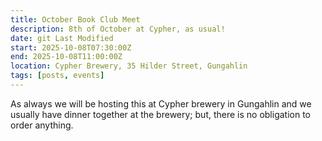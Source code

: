 ```yaml
---
title: October Book Club Meet 
description: 8th of October at Cypher, as usual!
date: git Last Modified
start: 2025-10-08T07:30:00Z
end: 2025-10-08T11:00:00Z
location: Cypher Brewery, 35 Hilder Street, Gungahlin
tags: [posts, events]
---
```



As always we will be hosting this at Cypher brewery in Gungahlin and we usually have dinner together at the brewery; but, there is no obligation to order anything.
